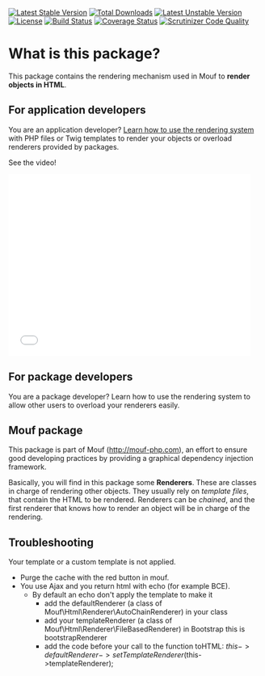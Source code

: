 [![Latest Stable Version](https://poser.pugx.org/mouf/html.renderer/v/stable.svg)](https://packagist.org/packages/mouf/html.renderer)
[![Total Downloads](https://poser.pugx.org/mouf/html.renderer/downloads.svg)](https://packagist.org/packages/mouf/html.renderer)
[![Latest Unstable Version](https://poser.pugx.org/mouf/html.renderer/v/unstable)](https://packagist.org/packages/mouf/html.renderer)
[![License](https://poser.pugx.org/mouf/html.renderer/license)](https://packagist.org/packages/mouf/html.renderer)
[![Build Status](https://travis-ci.org/thecodingmachine/html.renderer.svg?branch=2.0)](https://travis-ci.org/thecodingmachine/html.renderer)
[![Coverage Status](https://coveralls.io/repos/thecodingmachine/html.renderer/badge.svg?branch=2.0&service=github)](https://coveralls.io/github/thecodingmachine/html.renderer?branch=2.0)
[![Scrutinizer Code Quality](https://scrutinizer-ci.com/g/thecodingmachine/html.renderer/badges/quality-score.png?b=2.0)](https://scrutinizer-ci.com/g/thecodingmachine/html.renderer/?branch=2.0)

What is this package?
=====================

This package contains the rendering mechanism used in Mouf to **render objects in HTML**.

For application developers
--------------------------
You are an application developer? [Learn how to use the rendering system](doc/for_application_developers.md) with PHP files or Twig templates
to render your objects or overload renderers provided by packages.

See the video!

<iframe width="480" height="360" src="//www.youtube.com/embed/f2MyYSUic1U" frameborder="0" allowfullscreen></iframe>

For package developers
--------------------------------
You are a package developer? Learn how to use the rendering system to allow other users to overload
your renderers easily.


Mouf package
------------

This package is part of Mouf (http://mouf-php.com), an effort to ensure good developing practices by providing a graphical dependency injection framework.

Basically, you will find in this package some **Renderers**. These are classes in charge of rendering other objects.
They usually rely on *template files*, that contain the HTML to be rendered.
Renderers can be *chained*, and the first renderer that knows how to render an object will be in charge of the rendering.

Troubleshooting
---------------

Your template or a custom template is not applied.

* Purge the cache with the red button in mouf.
* You use Ajax and you return html with echo (for example BCE).
	* By default an echo don't apply the template to make it
		* add the defaultRenderer (a class of Mouf\Html\Renderer\AutoChainRenderer) in your class
		* add your templateRenderer (a class of Mouf\Html\Renderer\FileBasedRenderer) in Bootstrap this is bootstrapRenderer
		* add the code before your call to the function toHTML: $this->defaultRenderer->setTemplateRenderer($this->templateRenderer);
